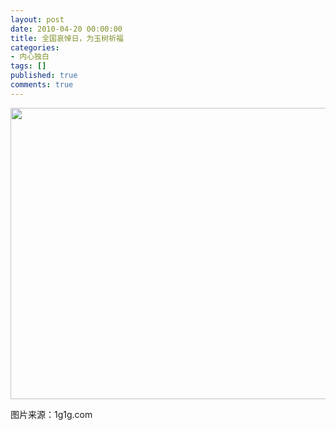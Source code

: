 ```yaml
---
layout: post
date: 2010-04-20 00:00:00
title: 全国哀悼日，为玉树祈福
categories:
- 内心独白
tags: []
published: true
comments: true
---
```

<p><a href="{{site.url}}/media/2010/04/screenshot_002.png"><img class="alignnone size-full wp-image-641" title="screenshot_002" src="{{site.url}}/media/2010/04/screenshot_002.png" alt="" width="510" height="466" /></a></p>

<p>图片来源：1g1g.com</p>
